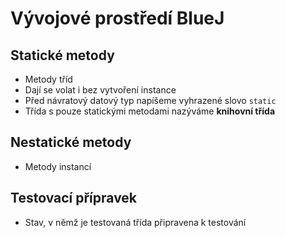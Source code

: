 # Vývojové prostředí BlueJ
## Statické metody
- Metody tříd
- Dají se volat i bez vytvoření instance
- Před návratový datový typ napíšeme vyhrazené slovo `static`
- Třída s pouze statickými metodami nazýváme **knihovní třída**

## Nestatické metody
- Metody instancí

## Testovací přípravek
- Stav, v němž je testovaná třída připravena k testování
